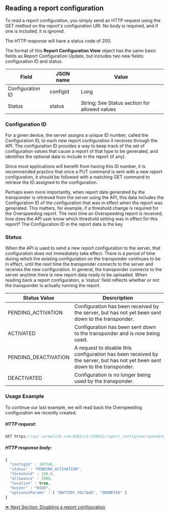 <h2>Reading a report configuration</h2>
To read a report configuration, you simply send an HTTP request using the GET method on the report's configuration URI. No body is required, and if one is included, it is ignored.  

The HTTP response will have a status code of 200.  

The format of this **Report Configuration View** object has the same basic fields as Report Configuration Update, but includes two new fields: configuration ID and status.  

Field | JSON name | Value  
------|-----------|---------
Configuration ID | configId | Long  
Status | status | String; See Status section for allowed values  

<h3>Configuration ID</h3>  
For a given device, the server assigns a unique ID number, called the Configuration ID, to each new report configuration it receives through the API. The configuration ID provides a way to keep track of the set of configuration values that cause a report of that type to be generated, and identifies the optional data to include in the report (if any).  

Since most applications will benefit from having this ID number, it is recommended practice that once a PUT command is sent with a new report configuration, it should be followed with a matching GET command to retrieve the ID assigned to the configuration.  

Perhaps even more importantly, when report data generated by the transponder is retrieved from the server using the API, this data includes the Configuration ID of the configuration that was in effect when the report was generated. This matters, for example, if a threshold change is required for the Overspeeding report. The next time an Overspeeding report is received, how does the API user know which threshold setting was in effect for this report? The Configuration ID in the report data is the key.  

<h3>Status</h3>
When the API is used to send a new report configuration to the server, that configuration does not immediately take effect. There is a period of time during which the existing configuration on the transponder continues to be in effect, until the next time the transponder connects to the server and receives the new configuration. In general, the transponder connects to the server anytime there is new report data ready to be uploaded. When reading back a report configuration, a 'status' field reflects whether or not the transponder is actually running the report.  

Status Value | Desrcription
-------------|-------------
PENDING_ACTIVATION | Configuration has been received by the server, but has not yet been sent down to the transponder.  
ACTIVATED | Configuration has been sent down to the transponder and is now being used.  
PENDING_DEACTIVATION | A request to disable this configuration has been received by the server, but has not yet been sent down to the transponder.  
DEACTIVATED | Configuration is no longer being used by the transponder.  

### Usage Example  
To continue our last example, we will read back the Overspeeding configuration we recently created.  

##### HTTP request:  
```javascript
GET https://api.carmalink.com:8282/v1/159821/report_config/overspeeding  
```

##### HTTP response body:  
```javascript  
{  
  "configId" : 397746,  
  "status" : "PENDING_ACTIVATION",  
  "threshold" : 160.0,  
  "allowance" : 5000,  
  "location" : true,  
  "buzzer" : "HIGH",  
  "optionalParams" : [ "BATTERY_VOLTAGE", "ODOMETER" ]  
}    
```  

[:fast_forward: Next Section: Disabling a report configuration](/disablingReportConfig.md)
